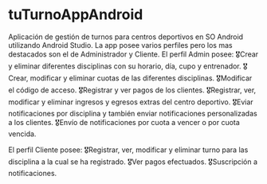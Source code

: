 # tuTurnoAppAndroid
Aplicación de gestión de turnos para centros deportivos en SO Android utilizando Android Studio.
La app posee varios perfiles pero los mas destacados son el de Administrador y Cliente.
El perfil Admin posee:
  🎖Crear y eliminar diferentes disciplinas con su horario, día, cupo y entrenador.
  🎖Crear, modificar y eliminar cuotas de las diferentes disciplinas.
  🎖Modificar el código de acceso.
  🎖Registrar y ver pagos de los clientes.
  🎖Registrar, ver, modificar y eliminar ingresos y egresos extras del centro deportivo.
  🎖Eviar notificaciones por disciplina y también enviar notificaciones personalizadas a los clientes.
  🎖Envío de notificaciones por cuota a vencer o por cuota vencida.

El perfil Cliente posee:
  🎖Registrar, ver, modificar y eliminar turno para las disciplina a la cual se ha registrado.
  🎖Ver pagos efectuados.
  🎖Suscripción a notificaciones.
